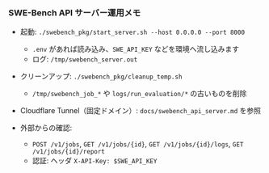 ### SWE-Bench API サーバー運用メモ

- 起動: `./swebench_pkg/start_server.sh --host 0.0.0.0 --port 8000`
  - `.env` があれば読み込み、`SWE_API_KEY` などを環境へ流し込みます
  - ログ: `/tmp/swebench_server.out`
- クリーンアップ: `./swebench_pkg/cleanup_temp.sh`
  - `/tmp/swebench_job_*` や `logs/run_evaluation/*` の古いものを削除

- Cloudflare Tunnel（固定ドメイン）: `docs/swebench_api_server.md` を参照
- 外部からの確認:
  - `POST /v1/jobs`, `GET /v1/jobs/{id}`, `GET /v1/jobs/{id}/logs`, `GET /v1/jobs/{id}/report`
  - 認証: ヘッダ `X-API-Key: $SWE_API_KEY`